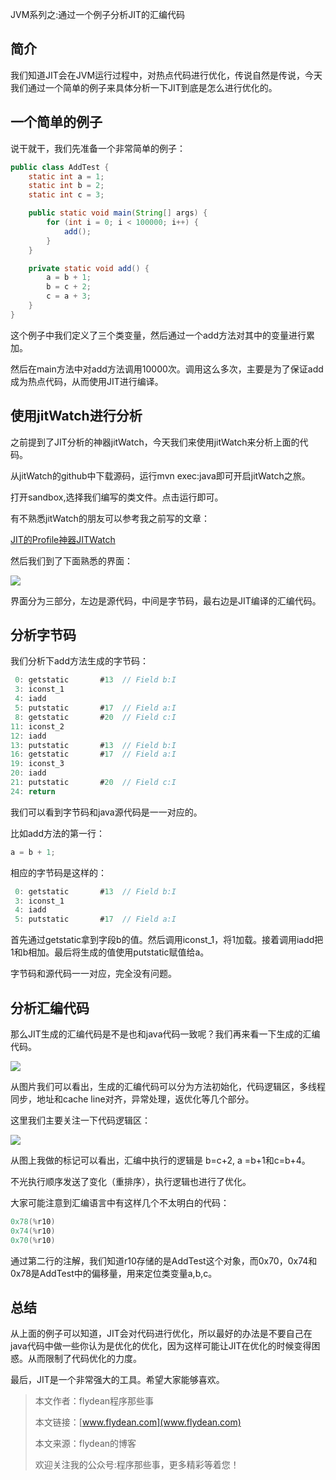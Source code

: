 JVM系列之:通过一个例子分析JIT的汇编代码

## 简介

我们知道JIT会在JVM运行过程中，对热点代码进行优化，传说自然是传说，今天我们通过一个简单的例子来具体分析一下JIT到底是怎么进行优化的。

## 一个简单的例子 

说干就干，我们先准备一个非常简单的例子：

~~~java
public class AddTest {
    static int a = 1;
    static int b = 2;
    static int c = 3;

    public static void main(String[] args) {
        for (int i = 0; i < 100000; i++) {
            add();
        }
    }

    private static void add() {
        a = b + 1;
        b = c + 2;
        c = a + 3;
    }
}
~~~

这个例子中我们定义了三个类变量，然后通过一个add方法对其中的变量进行累加。

然后在main方法中对add方法调用10000次。调用这么多次，主要是为了保证add成为热点代码，从而使用JIT进行编译。

## 使用jitWatch进行分析

之前提到了JIT分析的神器jitWatch，今天我们来使用jitWatch来分析上面的代码。

从jitWatch的github中下载源码，运行mvn exec:java即可开启jitWatch之旅。

打开sandbox,选择我们编写的类文件。点击运行即可。

有不熟悉jitWatch的朋友可以参考我之前写的文章：

[JIT的Profile神器JITWatch](http://www.flydean.com/jvm-jit-jitwatch/)

然后我们到了下面熟悉的界面：

![](https://img-blog.csdnimg.cn/20200626093933588.png?x-oss-process=image/watermark,type_ZmFuZ3poZW5naGVpdGk,shadow_0,text_aHR0cDovL3d3dy5mbHlkZWFuLmNvbQ==,size_35,color_8F8F8F,t_70)

界面分为三部分，左边是源代码，中间是字节码，最右边是JIT编译的汇编代码。

## 分析字节码

我们分析下add方法生成的字节码：

~~~java
 0: getstatic       #13  // Field b:I
 3: iconst_1        
 4: iadd            
 5: putstatic       #17  // Field a:I
 8: getstatic       #20  // Field c:I
11: iconst_2        
12: iadd            
13: putstatic       #13  // Field b:I
16: getstatic       #17  // Field a:I
19: iconst_3        
20: iadd            
21: putstatic       #20  // Field c:I
24: return          
~~~

我们可以看到字节码和java源代码是一一对应的。

比如add方法的第一行：

~~~java
a = b + 1;
~~~

相应的字节码是这样的：

~~~java
 0: getstatic       #13  // Field b:I
 3: iconst_1        
 4: iadd            
 5: putstatic       #17  // Field a:I
~~~

首先通过getstatic拿到字段b的值。然后调用iconst_1，将1加载。接着调用iadd把1和b相加。最后将生成的值使用putstatic赋值给a。

字节码和源代码一一对应，完全没有问题。

## 分析汇编代码

那么JIT生成的汇编代码是不是也和java代码一致呢？我们再来看一下生成的汇编代码。

![](https://img-blog.csdnimg.cn/202006261003442.png?x-oss-process=image/watermark,type_ZmFuZ3poZW5naGVpdGk,shadow_0,text_aHR0cDovL3d3dy5mbHlkZWFuLmNvbQ==,size_35,color_8F8F8F,t_70)

从图片我们可以看出，生成的汇编代码可以分为方法初始化，代码逻辑区，多线程同步，地址和cache line对齐，异常处理，返优化等几个部分。

这里我们主要关注一下代码逻辑区：

![](https://img-blog.csdnimg.cn/20200626102546144.png?x-oss-process=image/watermark,type_ZmFuZ3poZW5naGVpdGk,shadow_0,text_aHR0cDovL3d3dy5mbHlkZWFuLmNvbQ==,size_35,color_8F8F8F,t_70)

从图上我做的标记可以看出，汇编中执行的逻辑是
b=c+2, a =b+1和c=b+4。

不光执行顺序发送了变化（重排序），执行逻辑也进行了优化。

大家可能注意到汇编语言中有这样几个不太明白的代码：

~~~java
0x78(%r10)
0x74(%r10)
0x70(%r10)
~~~

通过第二行的注解，我们知道r10存储的是AddTest这个对象，而0x70，0x74和0x78是AddTest中的偏移量，用来定位类变量a,b,c。

## 总结

从上面的例子可以知道，JIT会对代码进行优化，所以最好的办法是不要自己在java代码中做一些你认为是优化的优化，因为这样可能让JIT在优化的时候变得困惑。从而限制了代码优化的力度。

最后，JIT是一个非常强大的工具。希望大家能够喜欢。

> 本文作者：flydean程序那些事
> 
> 本文链接：[www.flydean.com](www.flydean.com)
> 
> 本文来源：flydean的博客
> 
> 欢迎关注我的公众号:程序那些事，更多精彩等着您！



